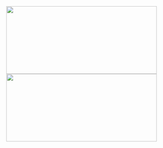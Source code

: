<div>
<img height="180em" width="400em" src="https://github-readme-stats.vercel.app/api?username=edson-dias&show_icons=true&theme=dark&include_all_commits=true&count_private=true"/>
  <img height="180em" width="400em" src="https://github-readme-stats.vercel.app/api/top-langs/?username=edson-dias&layout=compact&langs_count=7&theme=dark"/>
</div>
